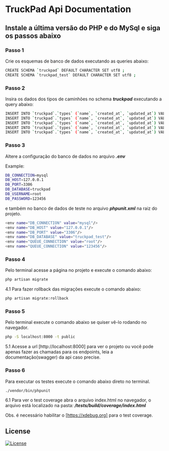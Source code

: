# TruckPad Api Documentation


## Instale a última versão do PHP e do MySql e siga os passos abaixo

### Passo 1
Crie os esquemas de banco de dados executando as queries abaixo:
```bash
CREATE SCHEMA `truckpad` DEFAULT CHARACTER SET utf8 ;
CREATE SCHEMA `truckpad_test` DEFAULT CHARACTER SET utf8 ;
```

### Passo 2
Insira os dados dos tipos de caminhões no schema **_truckpad_** executando a query abaixo:
```bash
INSERT INTO `truckpad`.`types` (`name`, `created_at`, `updated_at`) VALUES ('Caminhão 3/4', '2020-03-04 10:51:18', '2020-03-04 10:51:18');
INSERT INTO `truckpad`.`types` (`name`, `created_at`, `updated_at`) VALUES ('Caminhão Toco', '2020-03-04 10:51:18', '2020-03-04 10:51:18');
INSERT INTO `truckpad`.`types` (`name`, `created_at`, `updated_at`) VALUES ('Caminhão Truck', '2020-03-04 10:51:18', '2020-03-04 10:51:18');
INSERT INTO `truckpad`.`types` (`name`, `created_at`, `updated_at`) VALUES ('Carreta Simples', '2020-03-04 10:51:18', '2020-03-04 10:51:18');
INSERT INTO `truckpad`.`types` (`name`, `created_at`, `updated_at`) VALUES ('Carreta Eixo Extendido', '2020-03-04 10:51:18', '2020-03-04 10:51:18');
```

### Passo 3
Altere a configuração do banco de dados no arquivo **_.env_**

Example:
```bash
DB_CONNECTION=mysql
DB_HOST=127.0.0.1
DB_PORT=3306
DB_DATABASE=truckpad
DB_USERNAME=root
DB_PASSWORD=123456
```
e também no banco de dados de teste no arquivo **_phpunit.xml_** na raiz do projeto.
```bash
<env name="DB_CONNECTION" value="mysql"/>
<env name="DB_HOST" value="127.0.0.1"/>
<env name="DB_PORT" value="3306"/>
<env name="DB_DATABASE" value="truckpad_test"/>
<env name="QUEUE_CONNECTION" value="root"/>
<env name="QUEUE_CONNECTION" value="123456"/>
```

### Passo 4
Pelo terminal acesse a página no projeto e execute o comando abaixo:
```bash
php artisan migrate
```

4.1 Para fazer rollback das migrações execute o comando abaixo:
```bash
php artisan migrate:rollback
```

### Passo 5
Pelo terminal execute o comando abaixo se quiser vê-lo rodando no navegador.
```bash
php -S localhost:8000 -t public
```

5.1 Acesse a url [http://localhost:8000] para ver o projeto ou você pode apenas fazer as chamadas para os endpoints, leia a documentação(swagger) da api caso precise.

### Passo 6
Para executar os testes execute o comando abaixo direto no terminal.
```bash
./vendor/bin/phpunit
```

6.1 Para ver o test coverage abra o arquivo index.html no navegador, o arquivo está localizado na pasta: **_/tests/build/coverage/index.html_**

Obs. é necessário habilitar o [https://xdebug.org] para o test coverage.

## License

[![License](https://img.shields.io/badge/License-Apache%202.0-blue.svg)](https://opensource.org/licenses/Apache-2.0)
